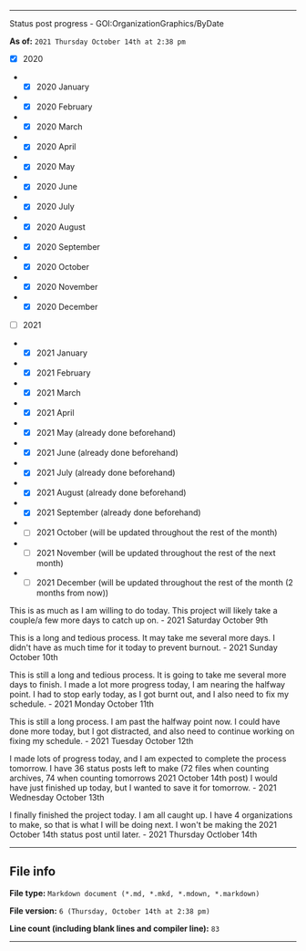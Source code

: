
***

Status post progress - GOI:OrganizationGraphics/ByDate

**As of:** `2021 Thursday October 14th at 2:38 pm`

- [x] 2020

- - [x] 2020 January

- - [x] 2020 February

- - [x] 2020 March

- - [x] 2020 April

- - [x] 2020 May

- - [x] 2020 June

- - [x] 2020 July

- - [x] 2020 August

- - [x] 2020 September

- - [x] 2020 October

- - [x] 2020 November

- - [x] 2020 December

- [ ] 2021

- - [x] 2021 January

- - [x] 2021 February

- - [x] 2021 March

- - [x] 2021 April

- - [x] 2021 May (already done beforehand)

- - [x] 2021 June (already done beforehand)

- - [x] 2021 July (already done beforehand)

- - [x] 2021 August (already done beforehand)

- - [x] 2021 September (already done beforehand)

- - [ ] 2021 October (will be updated throughout the rest of the month)

- - [ ] 2021 November (will be updated throughout the rest of the next month)

- - [ ] 2021 December (will be updated throughout the rest of the month (2 months from now))

This is as much as I am willing to do today. This project will likely take a couple/a few more days to catch up on. - 2021 Saturday October 9th

This is a long and tedious process. It may take me several more days. I didn't have as much time for it today to prevent burnout. - 2021 Sunday October 10th

This is still a long and tedious process. It is going to take me several more days to finish. I made a lot more progress today, I am nearing the halfway point. I had to stop early today, as I got burnt out, and I also need to fix my schedule. - 2021 Monday October 11th

This is still a long process. I am past the halfway point now. I could have done more today, but I got distracted, and also need to continue working on fixing my schedule. - 2021 Tuesday October 12th

I made lots of progress today, and I am expected to complete the process tomorrow. I have 36 status posts left to make (72 files when counting archives, 74 when counting tomorrows 2021 October 14th post) I would have just finished up today, but I wanted to save it for tomorrow. - 2021 Wednesday October 13th

I finally finished the project today. I am all caught up. I have 4 organizations to make, so that is what I will be doing next. I won't be making the 2021 October 14th status post until later. - 2021 Thursday Octlober 14th

***

## File info

**File type:** `Markdown document (*.md, *.mkd, *.mdown, *.markdown)`

**File version:** `6 (Thursday, October 14th at 2:38 pm)`

**Line count (including blank lines and compiler line):** `83`

***
